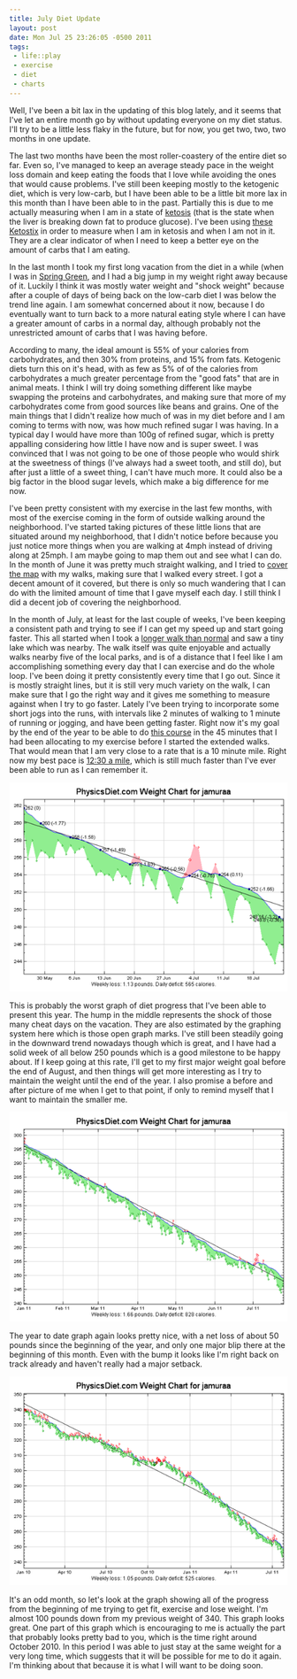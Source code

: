 ```yaml
--- 
title: July Diet Update
layout: post
date: Mon Jul 25 23:26:05 -0500 2011
tags:
 - life::play
 - exercise
 - diet
 - charts
---
```

Well, I've been a bit lax in the updating of this blog lately, and it seems
that I've let an entire month go by without updating everyone on my diet
status.  I'll try to be a little less flaky in the future, but for now, you get
two, two, two months in one update.

The last two months have been the most roller-coastery of the entire diet so
far.  Even so, I've managed to keep an average steady pace in the weight loss
domain and keep eating the foods that I love while avoiding the ones that would
cause problems.  I've still been keeping mostly to the ketogenic diet, which is
very low-carb, but I have been able to be a little bit more lax in this month
than I have been able to in the past.  Partially this is due to me actually
measuring when I am in a state of [ketosis][1] (that is the state when the
liver is breaking down fat to produce glucose).  I've been using [these
Ketostix][2] in order to measure when I am in ketosis and when I am not in it.
They are a clear indicator of when I need to keep a better eye on the amount of
carbs that I am eating.

[1]: http://en.wikipedia.org/wiki/Ketosis
[2]: http://www.amazon.com/gp/product/B0000532GH/ref=as_li_ss_tl?ie=UTF8&tag=basezero-20&linkCode=as2&camp=217145&creative=399369&creativeASIN=B0000532GH

In the last month I took my first long vacation from the diet in a while (when
I was in [Spring Green][3], and I had a big jump in my weight right away
because of it.  Luckily I think it was mostly water weight and "shock weight"
because after a couple of days of being back on the low-carb diet I was below
the trend line again.   I am somewhat concerned about it now, because I do
eventually want to turn back to a more natural eating style where I can have a
greater amount of carbs in a normal day, although probably not the unrestricted
amount of carbs that I was having before.

[3]: http://base0.net/posts/spring-green-minivacation---day-3

According to many, the ideal amount
is 55% of your calories from carbohydrates, and then 30% from proteins, and 15%
from fats.  Ketogenic diets turn this on it's head, with as few as 5% of of the
calories from carbohydrates a much greater percentage from the "good fats" that
are in animal meats.    I think I will try doing something different like maybe
swapping the proteins and carbohydrates, and making sure that more of my
carbohydrates come from good sources like beans and grains.  One of the main
things that I didn't realize how much of was in my diet before and I am coming
to terms with now, was how much refined sugar I was having.  In a typical day I
would have more than 100g of refined sugar, which is pretty appalling
considering how little I have now and is super sweet.  I was convinced that I was
not going to be one of those people who would shirk at the sweetness of things
(I've always had a sweet tooth, and still do), but after just a little of a
sweet thing, I can't have much more.  It could also be a big factor in the
blood sugar levels, which make a big difference for me now.

I've been pretty consistent with my exercise in the last few months, with most
of the exercise coming in the form of outside walking around the neighborhood.
I've started taking pictures of these little lions that are situated around my
neighborhood, that I didn't notice before because you just notice more things
when you are walking at 4mph instead of driving along at 25mph.   I am maybe
going to map them out and see what I can do.  In the month of June it was
pretty much straight walking, and I tried to [cover the map][4] with my walks,
making sure that I walked every street.  I got a decent amount of it covered,
but there is only so much wandering that I can do with the limited amount of
time that I gave myself each day.   I still think I did a decent job of
covering the neighborhood.

[4]: http://maps.google.com/maps/ms?msid=203308119797960080133.0004a4c6b57ed696a7b6a&msa=0&ll=45.018275,-93.24337&spn=0.033794,0.084372

In the month of July, at least for the last couple of weeks, I've been keeping
a consistent path and trying to see if I can get my speed up and start going
faster.  This all started when I took a [longer walk than normal][5] and saw a tiny
lake which was nearby.  The walk itself was quite enjoyable and actually walks
nearby five of the local parks, and is of a distance that I feel like I am
accomplishing something every day that I can exercise and do the whole loop.
I've been doing it pretty consistently every time that I go out.  Since it is
mostly straight lines, but it is still very much variety on the walk, I can
make sure that I go the right way and it gives me something to measure against
when I try to go faster.   Lately I've been trying to incorporate some short
jogs into the runs, with intervals like 2 minutes of walking to 1 minute of
running or jogging, and have been getting faster.  Right now it's my goal by
the end of the year to be able to do [this course][7] in the 45 minutes that I had
been allocating to my exercise before I started the extended walks.  That would mean that I am very close to a rate that is a 10 minute mile.  Right now my best pace is [12:30 a mile][6], which is still much faster than I've ever been able to run as I can remember it.

[5]: http://www.dailymile.com/routes/760754-walking-route-in-minneapolis-mn
[6]: http://www.dailymile.com/people/jamuraa/entries/8606200
[7]: http://www.dailymile.com/routes/773988-walking-route-in-minneapolis-mn

<a rel="photo" href="/images/diet/2011-07-25_60d.png">
<img src="/images/diet/2011-07-25_60d-postsize.png" />
</a>

This is probably the worst graph of diet progress that I've been able to
present this year.  The hump in the middle represents the shock of those many
cheat days on the vacation.  They are also estimated by the graphing system here
which is those open graph marks.  I've still been steadily going in the
downward trend nowadays though which is great, and I have had a solid week of
all below 250 pounds which is a good milestone to be happy about.  If I keep
going at this rate, I'll get to my first major weight goal before the end of
August, and then things will get more interesting as I try to maintain the weight
until the end of the year.  I also promise a before and after picture of me when I
get to that point, if only to remind myself that I want to maintain the smaller me.

<a rel="photo" href="/images/diet/2011-07-25_year.png">
<img src="/images/diet/2011-07-25_year-postsize.png" />
</a>

The year to date graph again looks pretty nice, with a net loss of about 50
pounds since the beginning of the year, and only one major blip there at the
beginning of this month.  Even with the bump it looks like I'm right back on
track already and haven't really had a major setback.

<a rel="photo" href="/images/diet/2011-07-25_all.png">
<img src="/images/diet/2011-07-25_all-postsize.png" />
</a>

It's an odd month, so let's look at the graph showing all of the progress from
the beginning of me trying to get fit, exercise and lose weight.  I'm almost
100 pounds down from my previous weight of 340.  This graph looks great.  One
part of this graph which is encouraging to me is actually the part that
probably looks pretty bad to you, which is the time right around October 2010.
In this period I was able to just stay at the same weight for a very long time,
which suggests that it will be possible for me to do it again.  I'm thinking
about that because it is what I will want to be doing soon.

